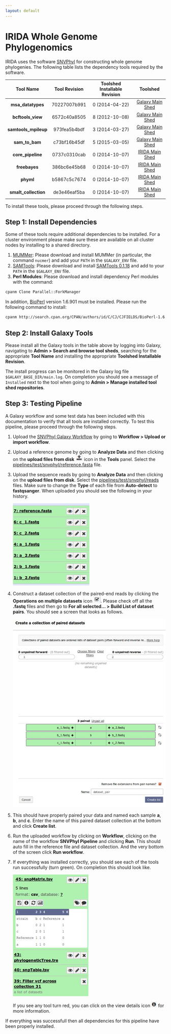 ```yaml
---
layout: default
---
```


IRIDA Whole Genome Phylogenomics
================================

IRIDA uses the software [SNVPhyl][] for constructing whole genome phylogenies.  The following table lists the dependency tools required by the software.

| Tool Name            | Tool Revision | Toolshed Installable Revision | Toolshed             |
|:--------------------:|:-------------:|:-----------------------------:|:--------------------:|
| **msa_datatypes**    | 70227007b991  | 0 (2014-04-22)                | [Galaxy Main Shed][] |
| **bcftools_view**    | 6572c40a8505  | 8 (2012-10-08)                | [Galaxy Main Shed][] |
| **samtools_mpileup** | 973fea5b4bdf  | 3 (2014-03-27)                | [Galaxy Main Shed][] |
| **sam_to_bam**       | c73bf16b45df  | 5 (2015-03-05)                | [Galaxy Main Shed][] |
| **core_pipeline**    | 0737c0310cab  | 0 (2014-10-07)                | [IRIDA Main Shed][]  |
| **freebayes**        | 386bc6e45b68  | 0 (2014-10-07)                | [IRIDA Main Shed][]  |
| **phyml**            | b5867c5c7674  | 0 (2014-10-07)                | [IRIDA Main Shed][]  |
| **smalt_collection** | de3e46eaf5ba  | 0 (2014-10-07)                | [IRIDA Main Shed][]  |

To install these tools, please proceed through the following steps.

## Step 1: Install Dependencies

Some of these tools require additional dependencies to be installed.  For a cluster environment please make sure these are available on all cluster nodes by installing to a shared directory.

1. [MUMMer][]:  Please download and install MUMMer (in particular, the command `nucmer`) and add your `PATH` in the `$GALAXY_ENV` file.
2. [SAMTools][]: Please download and install [SAMTools 0.1.18][] and add to your `PATH` in the `$GALAXY_ENV` file.
3. **Perl Modules**:  Please download and install dependency Perl modules with the command:

```bash
cpanm Clone Parallel::ForkManager
```

In addition, [BioPerl][] version 1.6.901 must be installed.  Please run the following command to install:

```bash
cpanm http://search.cpan.org/CPAN/authors/id/C/CJ/CJFIELDS/BioPerl-1.6.901.tar.gz
```

## Step 2: Install Galaxy Tools

Please install all the Galaxy tools in the table above by logging into Galaxy, navigating to **Admin > Search and browse tool sheds**, searching for the appropriate **Tool Name** and installing the appropriate **Toolshed Installable Revision**.

The install progress can be monitored in the Galaxy log file `$GALAXY_BASE_DIR/main.log`.  On completion you should see a message of `Installed` next to the tool when going to **Admin > Manage installed tool shed repositories**.

## Step 3: Testing Pipeline

A Galaxy workflow and some test data has been included with this documentation to verify that all tools are installed correctly.  To test this pipeline, please proceed through the following steps.

1. Upload the [SNVPhyl Galaxy Workflow][] by going to **Workflow > Upload or import workflow**.
2. Upload a reference genome by going to **Analyze Data** and then clicking on the **upload files from disk** ![upload-icon][] icon in the **Tools** panel.  Select the [pipelines/test/snvphyl/reference.fasta][] file.
3. Upload the sequence reads by going to **Analyze Data** and then clicking on the **upload files from disk**.  Select the [pipelines/test/snvphyl/reads][] files.  Make sure to change the **Type** of each file from **Auto-detect** to **fastqsanger**.  When uploaded you should see the following in your history.

    ![upload-history][]

4. Construct a dataset collection of the paired-end reads by clicking the **Operations on multiple datasets** icon ![datasets-icon][].  Please check off all the **.fastq** files and then go to **For all selected... > Build List of dataset pairs**.  You should see a screen that looks as follows.

    ![dataset-pair-screen][]

5. This should have properly paired your data and named each sample **a**, **b**, and **c**.  Enter the name of this paired dataset collection at the bottom and click **Create list**.
6. Run the uploaded workflow by clicking on **Workflow**, clicking on the name of the workflow **SNVPhyl Pipeline** and clicking **Run**.  This should auto fill in the reference file and dataset collection.  And the very bottom of the screen click **Run workflow**.
7. If everything was installed correctly, you should see each of the tools run successfully (turn green).  On completion this should look like.

    ![workflow-success][]

    If you see any tool turn red, you can click on the view details icon ![view-details-icon][] for more information.

If everything was successfull then all dependencies for this pipeline have been properly installed.

[SNVPhyl]: https://irida.corefacility.ca/gitlab/analysis-pipelines/snvphyl-galaxy/tree/development
[Galaxy Main Shed]: http://toolshed.g2.bx.psu.edu/
[IRIDA Main Shed]: https://irida.corefacility.ca/galaxy-shed
[MUMMer]: http://mummer.sourceforge.net/
[SAMTools]: http://www.htslib.org/
[SAMTools 0.1.18]: http://downloads.sourceforge.net/project/samtools/samtools/0.1.18/samtools-0.1.18.tar.bz2
[BioPerl]: http://www.bioperl.org/wiki/Main_Page
[SNVPhyl Galaxy Workflow]: ../test/snvphyl/snvphyl_workflow.ga
[upload-icon]: ../test/snvphyl/images/upload-icon.jpg
[pipelines/test/snvphyl/reference.fasta]: ../test/snvphyl/reference.fasta
[pipelines/test/snvphyl/reads]: ../test/snvphyl/reads
[upload-history]: ../test/snvphyl/images/upload-history.jpg
[datasets-icon]: ../test/snvphyl/images/datasets-icon.jpg
[dataset-pair-screen]: ../test/snvphyl/images/dataset-pair-screen.jpg
[workflow-success]: ../test/snvphyl/images/workflow-success.jpg
[view-details-icon]: ../test/snvphyl/images/view-details-icon.jpg
